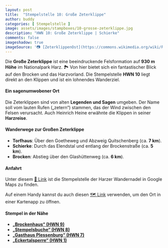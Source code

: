 ```yaml
---
layout: post
title:  "Stempelstelle 10: Große Zeterklippe"
author: buddy
categories: [ Stempelstelle ]
image: assets/images/stampboxes/10-grosse-zeterklippe.jpg
description: "HWN 10: Große Zeterklippe | Schierke"
comments: false
imageshadow: true
imageSource: '📷 [ZeterklippenOst](https://commons.wikimedia.org/wiki/File:ZeterklippenOst.jpg) von <a href="https://de.wikipedia.org/wiki/Benutzer:kassandro" class="extiw" title="de:Benutzer:kassandro">Kassandro</a> unter Lizenz [CC BY-SA 3.0](http://creativecommons.org/licenses/by-sa/3.0/)'
---
```


Die **Große Zeterklippe** ist eine beeindruckende Felsformation auf **930 m Höhe** im Nationalpark Harz. 🏞️ Von hier bietet sich ein fantastischer Blick auf den Brocken und das Harzvorland. Die Stempelstelle **HWN 10** liegt direkt an den Klippen und ist ein lohnendes Wanderziel.

#### Ein sagenumwobener Ort

Die Zeterklippen sind von alten **Legenden und Sagen** umgeben. Der Name soll vom lauten Rufen („zetern“) stammen, das der Wind zwischen den Felsen verursacht. Auch Heinrich Heine erwähnte die Klippen in seiner **Harzreise**.

#### Wanderwege zur Großen Zeterklippe

- **Torfhaus**: Über den Goetheweg und Abzweig Quitschenberg (ca. **7 km**).
- **Schierke**: Durch das Elendstal und entlang der Brockenstraße (ca. **5 km**).
- **Brocken**: Abstieg über den Glashüttenweg (ca. **6 km**).

#### Anfahrt

Unter diesem [📍 Link](https://www.google.com/maps/dir/?api=1&origin=&destination=51.78152%2C%2010.64492) ist die Stempelstelle der Harzer Wandernadel in Google Maps zu finden.

<div class="android-only">
  Auf einem Handy kannst du auch diesen 
  <a href="geo:51.78152,10.64492">🗺️ Link</a> 
  verwenden, um den Ort in einer Kartenapp zu öffnen.
  <p></p>
</div>

#### Stempel in der Nähe

- [**„Brockenhaus“ (HWN 9)**](/stempelstelle-009-brockenhaus)
- [**„Stempelsbuche“ (HWN 8)**](/stempelstelle-008-stempelsbuche)
- [**„Gasthaus Plessenburg“ (HWN 7)**](/stempelstelle-007-gasthaus-plessenburg)
- [**„Eckertalsperre“ (HWN 1)**](/stempelstelle-001-eckertalsperre-staumauer)
